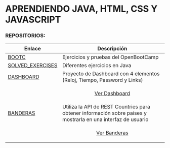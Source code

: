# APRENDIENDO JAVA, HTML, CSS Y JAVASCRIPT

### REPOSITORIOS:

| Enlace        | Descripción                          |
|---------------|--------------------------------------|
| [BOOTC](https://github.com/JuanjDes/BootC) | Ejercicios y pruebas del OpenBootCamp |
| [SOLVED_EXERCISES](https://github.com/JuanjDes/Solved_exercises) | Diferentes ejercicios en Java |
| [DASHBOARD](https://github.com/JuanjDes/project-break-dashboard) | Proyecto de Dashboard con 4 elementos (Reloj, Tiempo, Password y Links) |
|                                                                  | <p align = "center"> [Ver Dashboard](https://juanjdes.github.io/project-break-dashboard/) </p> |
| [BANDERAS](https://github.com/JuanjDes/diversion-con-banderas.git) | Utiliza la API de REST Countries para obtener información sobre países y mostrarla en una interfaz de usuario |
|                                                                    | <p align = "center"> [Ver Banderas](https://juanjdes.github.io/diversion-con-banderas/) </p> |
